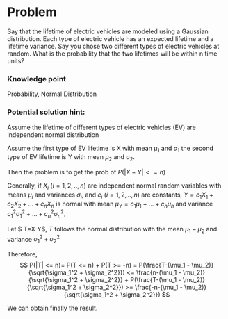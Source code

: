 # Problem

Say that the lifetime of electric vehicles are modeled using a Gaussian distribution. Each type of electric vehicle has an expected lifetime and a lifetime variance. Say you chose two different types of electric vehicles at random. What is the probability that the two lifetimes will be within n time units?

### Knowledge point
Probability, Normal Distribution


### Potential solution hint:

Assume the lifetime of different types of electric vehicles (EV) are independent normal distribution

Assume the first type of EV lifetime is X with mean $\mu_1$ and $\sigma_1$ the second type of EV lifetime is Y with mean $\mu_2$ and $\sigma_2$.

Then the problem is to get the prob of $P(|X-Y| <= n)$

Generally, if $X_i$ ($i = 1,2,..,n$) are independent normal random variables with means $\mu_i$ and variances $\sigma_i$, and $c_i$ ($i = 1,2,..,n$) are constants, $Y=c_1X_1 + c_2X_2 +...+ c_nX_n$ is normal with mean $\mu_Y=c_1\mu_1 +...+ c_n\mu_n$ and variance $c_1^2\sigma_1^2+...+c_n^2\sigma_n^2$.

Let $ T=X-Y$,  $T$ follows the normal distribution with the mean $\mu_1 - \mu_2$ and variance $\sigma_1^2 + \sigma_2^2$

Therefore, $$ P(|T| <= n)= P(T <= n) + P(T >= -n) = P(\frac{T-(\mu_1 - \mu_2)}{\sqrt{\sigma_1^2 + \sigma_2^2}}) <= \frac{n-(\mu_1 - \mu_2)}{\sqrt{\sigma_1^2 + \sigma_2^2}} + P(\frac{T-(\mu_1 - \mu_2)}{\sqrt{\sigma_1^2 + \sigma_2^2}}) >= \frac{-n-(\mu_1 - \mu_2)}{\sqrt{\sigma_1^2 + \sigma_2^2}}) $$

We can obtain finally the result.

